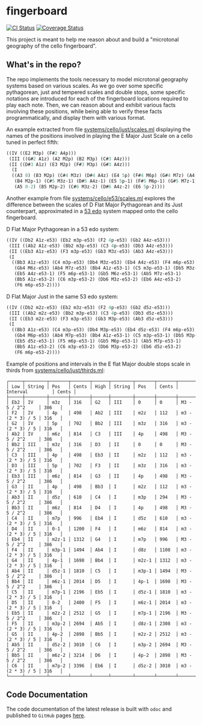 # fingerboard

[![CI Status](https://github.com/mbarbin/fingerboard/workflows/ci/badge.svg)](https://github.com/mbarbin/fingerboard/actions/workflows/ci.yml)
[![Coverage Status](https://coveralls.io/repos/github/mbarbin/fingerboard/badge.svg?branch=main)](https://coveralls.io/github/mbarbin/fingerboard?branch=main)

This project is meant to help me reason about and build a "microtonal geography of the cello fingerboard".

## What's in the repo?

The repo implements the tools necessary to model microtonal geography systems based on various scales. As we go over some specific pythagorean, just and tempered scales and double stops, some specific notations are introduced for each of the fingerboard locations required to play each note. Then, we can reason about and exhibit various facts involving these positions, while being able to verify these facts programmatically, and display them with various format.

An example extracted from file [systems/cello/just/scales.ml](systems/cello/just/scales.ml) displaying the names of the positions involved in playing the E Major Just Scale on a cello tuned in perfect fifth:

```scheme
((IV ((E2 M3p) (F#2 A4p)))
 (III ((G#2 A1z) (A2 M2p) (B2 M3p) (C#3 A4z)))
 (II ((D#3 A1z) (E3 M2p) (F#3 M3p) (G#3 A4z)))
  (I
  ((A3 0) (B3 M2p) (C#4 M3z) (D#4 A4z) (E4 5p) (F#4 M6p) (G#4 M7z) (A4 0-1)
   (B4 M2p-1) (C#5 M3z-1) (D#5 A4z-1) (E5 5p-1) (F#5 M6p-1) (G#5 M7z-1)
   (A5 0-2) (B5 M2p-2) (C#6 M3z-2) (D#6 A4z-2) (E6 5p-2))))
```

Another example from file [systems/cello/e53/scales.ml](systems/cello/e53/scales.ml) explores the difference between the scales of D Flat Major Pythagorean and its Just counterpart, approximated in a [53 edo](https://en.wikipedia.org/wiki/53_equal_temperament) system mapped onto the cello fingerboard.

D Flat Major Pythagorean in a 53 edo system:
```scheme
((IV ((Db2 A1z-e53) (Eb2 m3p-e53) (F2 4p-e53) (Gb2 A4z-e53)))
 (III ((Ab2 A1z-e53) (Bb2 m3p-e53) (C3 4p-e53) (Db3 A4z-e53)))
 (II ((Eb3 A1z-e53) (F3 m3p-e53) (Gb3 M3z-e53) (Ab3 A4z-e53)))
 (I
  ((Bb3 A1z-e53) (C4 m3p-e53) (Db4 M3z-e53) (Eb4 A4z-e53) (F4 m6p-e53)
   (Gb4 M6z-e53) (Ab4 M7z-e53) (Bb4 A1z-e53-1) (C5 m3p-e53-1) (Db5 M3z-e53-1)
   (Eb5 A4z-e53-1) (F5 m6p-e53-1) (Gb5 M6z-e53-1) (Ab5 M7z-e53-1)
   (Bb5 A1z-e53-2) (C6 m3p-e53-2) (Db6 M3z-e53-2) (Eb6 A4z-e53-2)
   (F6 m6p-e53-2))))
```

D Flat Major Just in the same 53 edo system:
```scheme
((IV ((Db2 m2z-e53) (Eb2 m3z-e53) (F2 4p-e53) (Gb2 d5z-e53)))
 (III ((Ab2 m2z-e53) (Bb2 m3p-e53) (C3 4p-e53) (Db3 d5z-e53)))
 (II ((Eb3 m2z-e53) (F3 m3p-e53) (Gb3 M3p-e53) (Ab3 d5z-e53)))
 (I
  ((Bb3 A1z-e53) (C4 m3p-e53) (Db4 M3p-e53) (Eb4 d5z-e53) (F4 m6p-e53)
   (Gb4 M6p-e53) (Ab4 M7p-e53) (Bb4 A1z-e53-1) (C5 m3p-e53-1) (Db5 M3p-e53-1)
   (Eb5 d5z-e53-1) (F5 m6p-e53-1) (Gb5 M6p-e53-1) (Ab5 M7p-e53-1)
   (Bb5 A1z-e53-2) (C6 m3p-e53-2) (Db6 M3p-e53-2) (Eb6 d5z-e53-2)
   (F6 m6p-e53-2))))
```

Example of positions and intervals in the E flat Major double stops scale in thirds from [systems/cello/just/thirds.ml](systems/cello/just/thirds.ml):
```
┌─────┬────────┬───────┬───────┬──────┬────────┬───────┬───────┬──────────────────┬───────┐
│ Low │ String │ Pos   │ Cents │ High │ String │ Pos   │ Cents │ Interval         │ Cents │
├─────┼────────┼───────┼───────┼──────┼────────┼───────┼───────┼──────────────────┼───────┤
│ Eb2 │ IV     │ m3z   │ 316   │ G2   │ III    │ 0     │ 0     │ M3 - 5 / 2^2     │ 386   │
│ F2  │ IV     │ 4p    │ 498   │ Ab2  │ III    │ m2z   │ 112   │ m3 - (2 * 3) / 5 │ 316   │
│ G2  │ IV     │ 5p    │ 702   │ Bb2  │ III    │ m3z   │ 316   │ m3 - (2 * 3) / 5 │ 316   │
│ Ab2 │ IV     │ m6z   │ 814   │ C3   │ III    │ 4p    │ 498   │ M3 - 5 / 2^2     │ 386   │
│ Bb2 │ III    │ m3z   │ 316   │ D3   │ II     │ 0     │ 0     │ M3 - 5 / 2^2     │ 386   │
│ C3  │ III    │ 4p    │ 498   │ Eb3  │ II     │ m2z   │ 112   │ m3 - (2 * 3) / 5 │ 316   │
│ D3  │ III    │ 5p    │ 702   │ F3   │ II     │ m3z   │ 316   │ m3 - (2 * 3) / 5 │ 316   │
│ Eb3 │ III    │ m6z   │ 814   │ G3   │ II     │ 4p    │ 498   │ M3 - 5 / 2^2     │ 386   │
│ G3  │ II     │ 4p    │ 498   │ Bb3  │ I      │ m2z   │ 112   │ m3 - (2 * 3) / 5 │ 316   │
│ Ab3 │ II     │ d5z   │ 610   │ C4   │ I      │ m3p   │ 294   │ M3 - 5 / 2^2     │ 386   │
│ Bb3 │ II     │ m6z   │ 814   │ D4   │ I      │ 4p    │ 498   │ M3 - 5 / 2^2     │ 386   │
│ C4  │ II     │ m7p   │ 996   │ Eb4  │ I      │ d5z   │ 610   │ m3 - (2 * 3) / 5 │ 316   │
│ D4  │ II     │ 0-1   │ 1200  │ F4   │ I      │ m6z   │ 814   │ m3 - (2 * 3) / 5 │ 316   │
│ Eb4 │ II     │ m2z-1 │ 1312  │ G4   │ I      │ m7p   │ 996   │ M3 - 5 / 2^2     │ 386   │
│ F4  │ II     │ m3p-1 │ 1494  │ Ab4  │ I      │ d8z   │ 1108  │ m3 - (2 * 3) / 5 │ 316   │
│ G4  │ II     │ 4p-1  │ 1698  │ Bb4  │ I      │ m2z-1 │ 1312  │ m3 - (2 * 3) / 5 │ 316   │
│ Ab4 │ II     │ d5z-1 │ 1810  │ C5   │ I      │ m3p-1 │ 1494  │ M3 - 5 / 2^2     │ 386   │
│ Bb4 │ II     │ m6z-1 │ 2014  │ D5   │ I      │ 4p-1  │ 1698  │ M3 - 5 / 2^2     │ 386   │
│ C5  │ II     │ m7p-1 │ 2196  │ Eb5  │ I      │ d5z-1 │ 1810  │ m3 - (2 * 3) / 5 │ 316   │
│ D5  │ II     │ 0-2   │ 2400  │ F5   │ I      │ m6z-1 │ 2014  │ m3 - (2 * 3) / 5 │ 316   │
│ Eb5 │ II     │ m2z-2 │ 2512  │ G5   │ I      │ m7p-1 │ 2196  │ M3 - 5 / 2^2     │ 386   │
│ F5  │ II     │ m3p-2 │ 2694  │ Ab5  │ I      │ d8z-1 │ 2308  │ m3 - (2 * 3) / 5 │ 316   │
│ G5  │ II     │ 4p-2  │ 2898  │ Bb5  │ I      │ m2z-2 │ 2512  │ m3 - (2 * 3) / 5 │ 316   │
│ Ab5 │ II     │ d5z-2 │ 3010  │ C6   │ I      │ m3p-2 │ 2694  │ M3 - 5 / 2^2     │ 386   │
│ Bb5 │ II     │ m6z-2 │ 3214  │ D6   │ I      │ 4p-2  │ 2898  │ M3 - 5 / 2^2     │ 386   │
│ C6  │ II     │ m7p-2 │ 3396  │ Eb6  │ I      │ d5z-2 │ 3010  │ m3 - (2 * 3) / 5 │ 316   │
└─────┴────────┴───────┴───────┴──────┴────────┴───────┴───────┴──────────────────┴───────┘
```

## Code Documentation

The code documentation of the latest release is built with `odoc` and published to `GitHub` pages [here](https://mbarbin.github.io/fingerboard).
